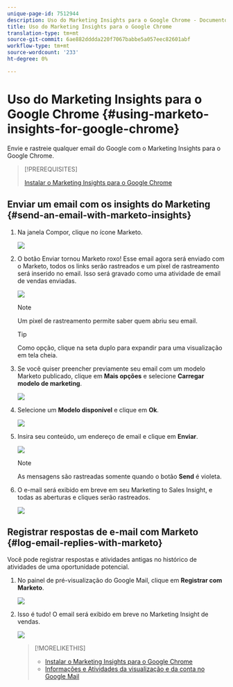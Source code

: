 ```yaml
---
unique-page-id: 7512944
description: Uso do Marketing Insights para o Google Chrome - Documentos do Marketing - Documentação do produto
title: Uso do Marketing Insights para o Google Chrome
translation-type: tm+mt
source-git-commit: 6ae882dddda220f7067babbe5a057eec82601abf
workflow-type: tm+mt
source-wordcount: '233'
ht-degree: 0%

---
```



# Uso do Marketing Insights para o Google Chrome {#using-marketo-insights-for-google-chrome}

Envie e rastreie qualquer email do Google com o Marketing Insights para o Google Chrome.

>[!PREREQUISITES]
>
>[Instalar o Marketing Insights para o Google Chrome](/help/marketo/product-docs/marketo-sales-insight/msi-chrome-plugin/install-marketo-insights-for-google-chrome.md)

## Enviar um email com os insights do Marketing {#send-an-email-with-marketo-insights}

1. Na janela Compor, clique no ícone Marketo.

   ![](assets/image2015-10-5-14-3a57-3a53.png)

1. O botão Enviar tornou Marketo roxo! Esse email agora será enviado com o Marketo, todos os links serão rastreados e um pixel de rastreamento será inserido no email. Isso será gravado como uma atividade de email de vendas enviadas.

   ![](assets/image2015-10-5-15-3a2-3a21.png)

   >[!NOTE]
   >
   >Um pixel de rastreamento permite saber quem abriu seu email.

   >[!TIP]
   >
   >Como opção, clique na seta duplo para expandir para uma visualização em tela cheia.

1. Se você quiser preencher previamente seu email com um modelo Marketo publicado, clique em **Mais opções** e selecione **Carregar modelo de marketing**.

   ![](assets/image2015-10-5-15-3a6-3a50.png)

1. Selecione um **Modelo disponível** e clique em **Ok**.

   ![](assets/image2015-10-5-15-3a11-3a44.png)

1. Insira seu conteúdo, um endereço de email e clique em **Enviar**.

   ![](assets/image2015-10-6-14-3a37-3a32.png)

   >[!NOTE]
   >
   >As mensagens são rastreadas somente quando o botão **Send** é violeta.

1. O e-mail será exibido em breve em seu Marketing to Sales Insight, e todas as aberturas e cliques serão rastreados.

   ![](assets/image2015-4-23-16-3a59-3a43.png)

## Registrar respostas de e-mail com Marketo {#log-email-replies-with-marketo}

Você pode registrar respostas e atividades antigas no histórico de atividades de uma oportunidade potencial.

1. No painel de pré-visualização do Google Mail, clique em **Registrar com Marketo**.

   ![](assets/image2015-4-23-17-3a0-3a42.png)

1. Isso é tudo! O email será exibido em breve no Marketing Insight de vendas.

   ![](assets/image2015-4-23-17-3a1-3a26.png)

   >[!MORELIKETHIS]
   >
   >* [Instalar o Marketing Insights para o Google Chrome](/help/marketo/product-docs/marketo-sales-insight/msi-chrome-plugin/install-marketo-insights-for-google-chrome.md)
   >* [Informações e Atividades da visualização e da conta no Google Mail](/help/marketo/product-docs/marketo-sales-insight/msi-chrome-plugin/view-person-and-account-information-and-activities-in-google-mail.md)

